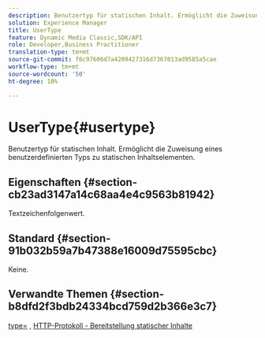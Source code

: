 ```yaml
---
description: Benutzertyp für statischen Inhalt. Ermöglicht die Zuweisung eines benutzerdefinierten Typs zu statischen Inhaltselementen.
solution: Experience Manager
title: UserType
feature: Dynamic Media Classic,SDK/API
role: Developer,Business Practitioner
translation-type: tm+mt
source-git-commit: f6c97606d7a4209427316d7367013ad9585a5cae
workflow-type: tm+mt
source-wordcount: '50'
ht-degree: 10%

---
```



# UserType{#usertype}

Benutzertyp für statischen Inhalt. Ermöglicht die Zuweisung eines benutzerdefinierten Typs zu statischen Inhaltselementen.

## Eigenschaften {#section-cb23ad3147a14c68aa4e4c9563b81942}

Textzeichenfolgenwert.

## Standard {#section-91b032b59a7b47388e16009d75595cbc}

Keine.

## Verwandte Themen {#section-b8dfd2f3bdb24334bcd759d2b366e3c7}

[type=](/help/aem-is-ir-api/is-api/http-ref/image-serving-api-ref/c-http-protocol-reference/c-command-reference/r-type.md) ,  [HTTP-Protokoll - Bereitstellung statischer Inhalte](/help/aem-is-ir-api/is-api/http-ref/image-serving-api-ref/c-http-protocol-reference/c-syntax-and-features/r-serving-static-non-image-content.md)
